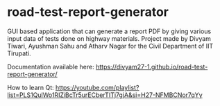 # road-test-report-generator
GUI based application that can generate a report PDF by giving various input data of tests done on highway materials. Project made by Divyam Tiwari, Ayushman Sahu and Atharv Nagar for the Civil Department of IIT Tirupati.

Documentation available here: https://divyam27-1.github.io/road-test-report-generator/  

How to learn Qt: https://youtube.com/playlist?list=PLS1QulWo1RIZiBcTr5urECberTITj7gjA&si=H27-NFMBCNor7qYy
